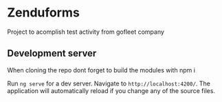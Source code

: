 # Zenduforms

Project to acomplish test activity from gofleet company

## Development server

When cloning the repo dont forget to build the modules with npm i

Run `ng serve` for a dev server. Navigate to `http://localhost:4200/`. The application will automatically reload if you change any of the source files.

